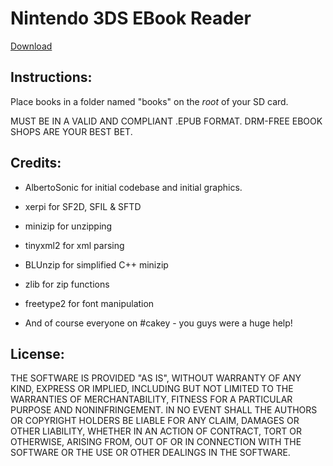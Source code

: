 # Nintendo 3DS EBook Reader
[Download](https://github.com/reworks/3DS_eBook_Reader/releases/latest "Download the latest release here.")


## Instructions:
Place books in a folder named "books" on the *root* of your SD card.

MUST BE IN A VALID AND COMPLIANT .EPUB FORMAT. DRM-FREE EBOOK SHOPS ARE YOUR BEST BET.

## Credits:
- AlbertoSonic for initial codebase and initial graphics.
- xerpi for SF2D, SFIL & SFTD
- minizip for unzipping
- tinyxml2 for xml parsing
- BLUnzip for simplified C++ minizip
- zlib for zip functions
- freetype2 for font manipulation

- And of course everyone on #cakey - you guys were a huge help!

## License:
THE SOFTWARE IS PROVIDED "AS IS", WITHOUT WARRANTY OF ANY KIND, EXPRESS OR IMPLIED, INCLUDING BUT NOT LIMITED TO THE WARRANTIES OF MERCHANTABILITY, FITNESS FOR A PARTICULAR PURPOSE AND NONINFRINGEMENT. IN NO EVENT SHALL THE AUTHORS OR COPYRIGHT HOLDERS BE LIABLE FOR ANY CLAIM, DAMAGES OR OTHER LIABILITY, WHETHER IN AN ACTION OF CONTRACT, TORT OR OTHERWISE, ARISING FROM, OUT OF OR IN CONNECTION WITH THE SOFTWARE OR THE USE OR OTHER DEALINGS IN THE SOFTWARE.